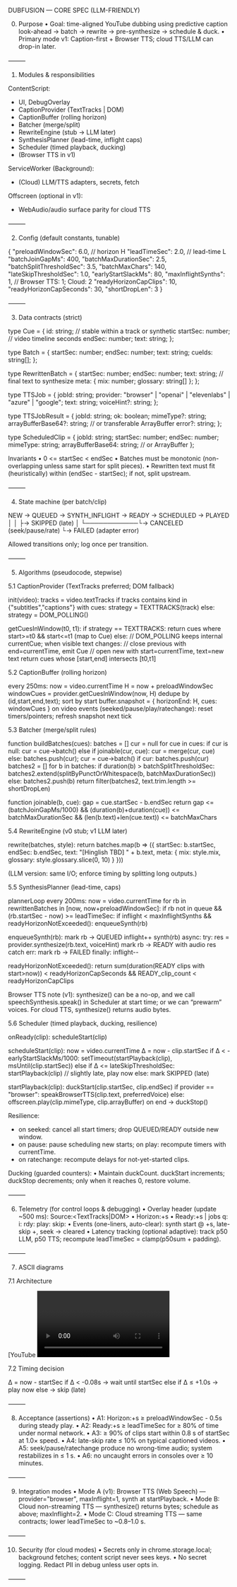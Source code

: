 DUBFUSION — CORE SPEC (LLM-FRIENDLY)

0) Purpose
	•	Goal: time-aligned YouTube dubbing using predictive caption look-ahead → batch → rewrite → pre-synthesize → schedule & duck.
	•	Primary mode v1: Caption-first + Browser TTS; cloud TTS/LLM can drop-in later.

⸻

1) Modules & responsibilities

ContentScript:
  - UI, DebugOverlay
  - CaptionProvider (TextTracks | DOM)
  - CaptionBuffer (rolling horizon)
  - Batcher (merge/split)
  - RewriteEngine (stub → LLM later)
  - SynthesisPlanner (lead-time, inflight caps)
  - Scheduler (timed playback, ducking)
  - (Browser TTS in v1)

ServiceWorker (Background):
  - (Cloud) LLM/TTS adapters, secrets, fetch

Offscreen (optional in v1):
  - WebAudio/audio surface parity for cloud TTS


⸻

2) Config (default constants, tunable)

{
  "preloadWindowSec": 6.0,          // horizon H
  "leadTimeSec": 2.0,               // lead-time L
  "batchJoinGapMs": 400,
  "batchMaxDurationSec": 2.5,
  "batchSplitThresholdSec": 3.5,
  "batchMaxChars": 140,
  "lateSkipThresholdSec": 1.0,
  "earlyStartSlackMs": 80,
  "maxInflightSynths": 1,           // Browser TTS: 1; Cloud: 2
  "readyHorizonCapClips": 10,
  "readyHorizonCapSeconds": 30,
  "shortDropLen": 3
}


⸻

3) Data contracts (strict)

type Cue = {
  id: string;          // stable within a track or synthetic
  startSec: number;    // video timeline seconds
  endSec: number;
  text: string;
};

type Batch = {
  startSec: number;
  endSec: number;
  text: string;
  cueIds: string[];
};

type RewrittenBatch = {
  startSec: number;
  endSec: number;
  text: string;        // final text to synthesize
  meta: { mix: number; glossary: string[] };
};

type TTSJob = {
  jobId: string;
  provider: "browser" | "openai" | "elevenlabs" | "azure" | "google";
  text: string;
  voiceHint?: string;
};

type TTSJobResult = {
  jobId: string;
  ok: boolean;
  mimeType?: string;
  arrayBufferBase64?: string; // or transferable ArrayBuffer
  error?: string;
};

type ScheduledClip = {
  jobId: string;
  startSec: number;
  endSec: number;
  mimeType: string;
  arrayBufferBase64: string; // or ArrayBuffer
};

Invariants
	•	0 <= startSec < endSec
	•	Batches must be monotonic (non-overlapping unless same start for split pieces).
	•	Rewritten text must fit (heuristically) within (endSec - startSec); if not, split upstream.

⸻

4) State machine (per batch/clip)

NEW → QUEUED → SYNTH_INFLIGHT → READY → SCHEDULED → PLAYED
                         │           │            ├→ SKIPPED (late)
                         │           └────────────└→ CANCELED (seek/pause/rate)
                         └→ FAILED (adapter error)

Allowed transitions only; log once per transition.

⸻

5) Algorithms (pseudocode, stepwise)

5.1 CaptionProvider (TextTracks preferred; DOM fallback)

init(video):
  tracks = video.textTracks
  if tracks contains kind in {"subtitles","captions"} with cues:
     strategy = TEXTTRACKS(track)
  else:
     strategy = DOM_POLLING()

getCuesInWindow(t0, t1):
  if strategy == TEXTTRACKS:
     return cues where start>=t0 && start<=t1 (map to Cue)
  else:
     // DOM_POLLING keeps internal currentCue; when visible text changes:
     //   close previous with end=currentTime, emit Cue
     //   open new with start=currentTime, text=new text
     return cues whose [start,end] intersects [t0,t1]

5.2 CaptionBuffer (rolling horizon)

every 250ms:
  now = video.currentTime
  H = now + preloadWindowSec
  windowCues = provider.getCuesInWindow(now, H)
  dedupe by (id,start,end,text); sort by start
  buffer.snapshot = { horizonEnd: H, cues: windowCues }
on video events (seeked/pause/play/ratechange):
  reset timers/pointers; refresh snapshot next tick

5.3 Batcher (merge/split rules)

function buildBatches(cues):
  batches = []
  cur = null
  for cue in cues:
    if cur is null: cur = cue->batch()
    else if joinable(cur, cue):
      cur = merge(cur, cue)
    else:
      batches.push(cur); cur = cue->batch()
  if cur: batches.push(cur)
  batches2 = []
  for b in batches:
    if duration(b) > batchSplitThresholdSec:
      batches2.extend(splitByPunctOrWhitespace(b, batchMaxDurationSec))
    else:
      batches2.push(b)
  return filter(batches2, text.trim.length >= shortDropLen)

function joinable(b, cue):
  gap = cue.startSec - b.endSec
  return gap <= (batchJoinGapMs/1000) &&
         (duration(b)+duration(cue)) <= batchMaxDurationSec &&
         (len(b.text)+len(cue.text)) <= batchMaxChars

5.4 RewriteEngine (v0 stub; v1 LLM later)

rewrite(batches, style):
  return batches.map(b => ({
    startSec: b.startSec,
    endSec: b.endSec,
    text: "[Hinglish TBD] " + b.text,
    meta: { mix: style.mix, glossary: style.glossary.slice(0, 10) }
  }))

(LLM version: same I/O; enforce timing by splitting long outputs.)

5.5 SynthesisPlanner (lead-time, caps)

plannerLoop every 200ms:
  now = video.currentTime
  for rb in rewrittenBatches in [now, now+preloadWindowSec]:
     if rb not in queue && (rb.startSec - now) >= leadTimeSec:
        if inflight < maxInflightSynths && readyHorizonNotExceeded():
           enqueueSynth(rb)

enqueueSynth(rb):
  mark rb → QUEUED
  inflight++
  synth(rb) async:
    try:
      res = provider.synthesize(rb.text, voiceHint)
      mark rb → READY with audio res
    catch err:
      mark rb → FAILED
    finally:
      inflight--

readyHorizonNotExceeded():
  return sum(duration(READY clips with start>now)) < readyHorizonCapSeconds
         && READY_clip_count < readyHorizonCapClips

Browser TTS note (v1): synthesize() can be a no-op, and we call speechSynthesis.speak() in Scheduler at start time; or we can “prewarm” voices. For cloud TTS, synthesize() returns audio bytes.

5.6 Scheduler (timed playback, ducking, resilience)

onReady(clip):
  scheduleStart(clip)

scheduleStart(clip):
  now = video.currentTime
  Δ = now - clip.startSec
  if Δ < -earlyStartSlackMs/1000:
     setTimeout(startPlayback(clip), msUntil(clip.startSec))
  else if Δ <= lateSkipThresholdSec:
     startPlayback(clip)   // slightly late, play now
  else:
     mark SKIPPED (late)

startPlayback(clip):
  duckStart(clip.startSec, clip.endSec)
  if provider == "browser":
     speakBrowserTTS(clip.text, preferredVoice)
  else:
     offscreen.play(clip.mimeType, clip.arrayBuffer)
  on end → duckStop()

Resilience:
- on seeked: cancel all start timers; drop QUEUED/READY outside new window.
- on pause: pause scheduling new starts; on play: recompute timers with currentTime.
- on ratechange: recompute delays for not-yet-started clips.

Ducking (guarded counters):
	•	Maintain duckCount. duckStart increments; duckStop decrements; only when it reaches 0, restore volume.

⸻

6) Telemetry (for control loops & debugging)
	•	Overlay header (update ~500 ms):
Source:<TextTracks|DOM> • Horizon:+<H>s • Ready:+<readySec>s | jobs q:<n> i:<n> rdy:<n> play:<n> skip:<n>
	•	Events (one-liners, auto-clear):
synth start @ +<lead>s, late-skip +<sec>, seek → cleared <N>
	•	Latency tracking (optional adaptive): track p50 LLM, p50 TTS; recompute leadTimeSec = clamp(p50sum + padding).

⸻

7) ASCII diagrams

7.1 Architecture

[YouTube <video>]
      │ captions
      ▼
[CaptionProvider] --(Cues)--> [CaptionBuffer (H=+6s)]
      ▼                               │
     (DOM)                            ▼
                              [Batcher] --(Batches)--> [RewriteEngine]
                                                           │
                                                           ▼
                                                  [SynthesisPlanner (L=2s)]
                                                           │
                                                           ▼
                                                       [Scheduler]
                                             ┌───────────┴───────────┐
                                             ▼                       ▼
                                       duck original             play audio

7.2 Timing decision

Δ = now - startSec
if Δ < -0.08s → wait until startSec
else if Δ ≤ +1.0s → play now
else → skip (late)


⸻

8) Acceptance (assertions)
	•	A1: Horizon:+s ≥ preloadWindowSec - 0.5s during steady play.
	•	A2: Ready:+s ≥ leadTimeSec for ≥ 80% of time under normal network.
	•	A3: ≥ 90% of clips start within 0.8 s of startSec at 1.0× speed.
	•	A4: late-skip rate ≤ 10% on typical captioned videos.
	•	A5: seek/pause/ratechange produce no wrong-time audio; system restabilizes in ≤ 1 s.
	•	A6: no uncaught errors in consoles over ≥ 10 minutes.

⸻

9) Integration modes
	•	Mode A (v1): Browser TTS (Web Speech) — provider="browser", maxInflight=1, synth at startPlayback.
	•	Mode B: Cloud non-streaming TTS — synthesize() returns bytes; schedule as above; maxInflight=2.
	•	Mode C: Cloud streaming TTS — same contracts; lower leadTimeSec to ~0.8–1.0 s.

⸻

10) Security (for cloud modes)
	•	Secrets only in chrome.storage.local; background fetches; content script never sees keys.
	•	No secret logging. Redact PII in debug unless user opts in.

⸻
